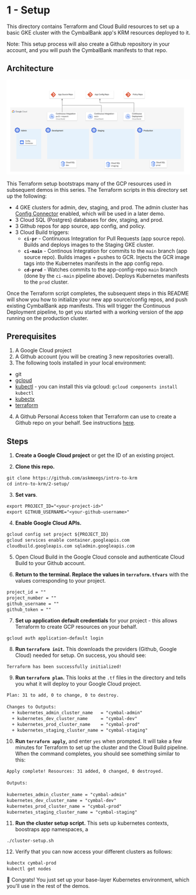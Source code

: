 # 1 - Setup 

This directory contains Terraform and Cloud Build resources to set up a basic GKE cluster with the CymbalBank app's KRM resources deployed to it. 

Note: This setup process will also create a Github repository in your account, and you will push the CymbalBank manifests to that repo.

## Architecture 

![screenshot1](screenshots/architecture.png)

This Terraform setup bootstraps many of the GCP resources used in subsequent demos in this series. The Terraform scripts in this directory set up the following: 

- 4 GKE clusters for admin, dev, staging, and prod. The admin cluster has [Config Connector](https://cloud.google.com/config-connector/docs/overview) enabled, which will be used in a later demo.
- 3 Cloud SQL (Postgres) databases for dev, staging, and prod. 
- 3 Github repos for app source, app config, and policy. 
- 3 Cloud Build triggers:
  - **`ci-pr`** - Continuous Integration for Pull Requests (app source repo). Builds and deploys images to the Staging GKE cluster. 
  - **`ci-main`** - Continous Integration for commits to the `main` branch (app source repo). Builds images + pushes to GCR. Injects the GCR image tags into the Kubernetes manifests in the app config repo. 
  - **`cd-prod`** - Watches commits to the app-config-repo `main` branch (done by the `ci-main` pipeline above). Deploys Kubernetes manifests to the `prod` cluster. 

Once the Terraform script completes, the subsequent steps in this README will show you how to initialize your new app source/config repos, and push existing CymbalBank app manifests. This will trigger the Continuous Deployment pipeline, to get you started with a working version of the app running on the production cluster. 

## Prerequisites 

1. A Google Cloud project 
2. A Github account (you will be creating 3 new repositories overall). 
3. The following tools installed in your local environment: 
- git
- [gcloud](https://cloud.google.com/sdk/docs/install)
- [kubectl](https://cloud.google.com/sdk/gcloud/reference/components/install) - you can install this via gcloud: `gcloud components install kubectl`
- [kubectx](https://github.com/ahmetb/kubectx#installation)
- [terraform](https://learn.hashicorp.com/tutorials/terraform/install-cli) 

4. A Github Personal Access token that Terraform can use to create a Github repo on your behalf. See instructions [here](https://docs.github.com/en/github/authenticating-to-github/creating-a-personal-access-token). 

## Steps 

1. **Create a Google Cloud project** or get the ID of an existing project.

2. **Clone this repo.**

```
git clone https://github.com/askmeegs/intro-to-krm
cd intro-to-krm/2-setup/ 
```

3. **Set vars**. 

```
export PROJECT_ID="<your-project-id>" 
export GITHUB_USERNAME="<your-github-username>"
```

4. **Enable Google Cloud APIs.**  

```
gcloud config set project ${PROJECT_ID}
gcloud services enable container.googleapis.com cloudbuild.googleapis.com sqladmin.googleapis.com
```

5. Open Cloud Build in the Google Cloud console and authenticate Cloud Build to your Github account. 

6. **Return to the terminal. Replace the values in `terraform.tfvars`** with the values corresponding to your project. 

```
project_id = ""
project_number = ""
github_username = ""
github_token = ""
```

7. **Set up application default credentials** for your project - this allows Terraform to create GCP resources on your behalf. 

```
gcloud auth application-default login
```

8. **Run `terraform init`.** This downloads the providers (Github, Google Cloud) needed for setup. On success, you should see: 

```
Terraform has been successfully initialized!
```

9. **Run `terraform plan`.** This looks at the `.tf` files in the directory and tells you what it will deploy to your Google Cloud project. 

```
Plan: 31 to add, 0 to change, 0 to destroy.

Changes to Outputs:
  + kubernetes_admin_cluster_name   = "cymbal-admin"
  + kubernetes_dev_cluster_name     = "cymbal-dev"
  + kubernetes_prod_cluster_name    = "cymbal-prod"
  + kubernetes_staging_cluster_name = "cymbal-staging"
```

10. **Run `terraform apply`,** and enter `yes` when prompted. It will take a few minutes for Terraform to set up the cluster and the Cloud Build pipeline. When the command completes, you should see something similar to this: 

```
Apply complete! Resources: 31 added, 0 changed, 0 destroyed.

Outputs:

kubernetes_admin_cluster_name = "cymbal-admin"
kubernetes_dev_cluster_name = "cymbal-dev"
kubernetes_prod_cluster_name = "cymbal-prod"
kubernetes_staging_cluster_name = "cymbal-staging"
```


11. **Run the cluster setup script.** This sets up kubernetes contexts, boostraps app namespaces, a

```
./cluster-setup.sh
```

12. Verify that you can now access your different clusters as follows: 

```
kubectx cymbal-prod 
kubectl get nodes
```

🎊 Congrats! You just set up your base-layer Kubernetes environment, which you'll use in the rest of the demos.